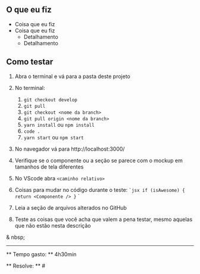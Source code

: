 ## O que eu fiz

- Coisa que eu fiz
- Coisa que eu fiz
   - Detalhamento
   - Detalhamento

## Como testar

1. Abra o terminal e vá para a pasta deste projeto

1. No terminal:
   1. `git checkout develop`
   1. `git pull`
   1. `git checkout <nome da branch>`
   1. `git pull origin <nome da branch>`
   1. `yarn install` ou `npm install`
   1. `code .`
   1. `yarn start` ou `npm start`

1. No navegador vá para http://localhost:3000/<rota>

1. Verifique se o componente ou a seção se parece com o mockup em tamanhos de tela diferentes

1. No VScode abra `<caminho relativo>`

1. Coisas para mudar no código durante o teste:
   `` `jsx
   if (isAwesome) {
     return <Componente />
   }
   `` `

1. Leia a seção de arquivos alterados no GitHub

1. Teste as coisas que você acha que valem a pena testar, mesmo aquelas que não estão nesta descrição

& nbsp;
***
** Tempo gasto: ** 4h30min

** Resolve: ** # <Link do card do Notion relativo a issue>